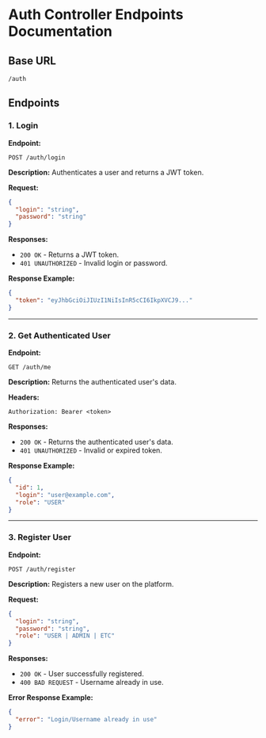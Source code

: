 # Auth Controller Endpoints Documentation

## Base URL
```
/auth
```

## Endpoints

### 1. Login

**Endpoint:**
```
POST /auth/login
```

**Description:**
Authenticates a user and returns a JWT token.

**Request:**
```json
{
  "login": "string",
  "password": "string"
}
```

**Responses:**
- `200 OK` - Returns a JWT token.
- `401 UNAUTHORIZED` - Invalid login or password.

**Response Example:**
```json
{
  "token": "eyJhbGciOiJIUzI1NiIsInR5cCI6IkpXVCJ9..."
}
```

---

### 2. Get Authenticated User

**Endpoint:**
```
GET /auth/me
```

**Description:**
Returns the authenticated user's data.

**Headers:**
```
Authorization: Bearer <token>
```

**Responses:**
- `200 OK` - Returns the authenticated user's data.
- `401 UNAUTHORIZED` - Invalid or expired token.

**Response Example:**
```json
{
  "id": 1,
  "login": "user@example.com",
  "role": "USER"
}
```

---

### 3. Register User

**Endpoint:**
```
POST /auth/register
```

**Description:**
Registers a new user on the platform.

**Request:**
```json
{
  "login": "string",
  "password": "string",
  "role": "USER | ADMIN | ETC" 
}
```

**Responses:**
- `200 OK` - User successfully registered.
- `400 BAD REQUEST` - Username already in use.

**Error Response Example:**
```json
{
  "error": "Login/Username already in use"
}
```
